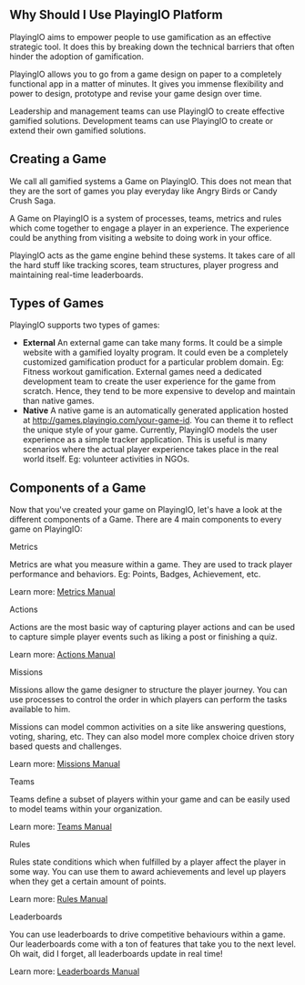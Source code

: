 ## Why Should I Use PlayingIO Platform

PlayingIO aims to empower people to use gamification as an effective strategic tool. It does this by breaking down the technical barriers that often hinder the adoption of gamification.

PlayingIO allows you to go from a game design on paper to a completely functional app in a matter of minutes. It gives you immense flexibility and power to design, prototype and revise your game design over time.

Leadership and management teams can use PlayingIO to create effective gamified solutions. Development teams can use PlayingIO to create or extend their own gamified solutions.

## Creating a Game

We call all gamified systems a Game on PlayingIO. This does not mean that they are the sort of games you play everyday like Angry Birds or Candy Crush Saga.

A Game on PlayingIO is a system of processes, teams, metrics and rules which come together to engage a player in an experience. The experience could be anything from visiting a website to doing work in your office.

PlayingIO acts as the game engine behind these systems. It takes care of all the hard stuff like tracking scores, team structures, player progress and maintaining real-time leaderboards.

## Types of Games

PlayingIO supports two types of games:

* **External** An external game can take many forms. It could be a simple website with a gamified loyalty program. It could even be a completely customized gamification product for a particular problem domain. Eg: Fitness workout gamification. External games need a dedicated development team to create the user experience for the game from scratch. Hence, they tend to be more expensive to develop and maintain than native games.
* **Native** A native game is an automatically generated application hosted at http://games.playingio.com/your-game-id. You can theme it to reflect the unique style of your game. Currently, PlayingIO models the user experience as a simple tracker application. This is useful is many scenarios where the actual player experience takes place in the real world itself. Eg: volunteer activities in NGOs.

## Components of a Game

Now that you've created your game on PlayingIO, let's have a look at the different components of a Game. There are 4 main components to every game on PlayingIO:

Metrics

Metrics are what you measure within a game. They are used to track player performance and behaviors. Eg: Points, Badges, Achievement, etc.

Learn more: [Metrics Manual](metrics.md)

Actions

Actions are the most basic way of capturing player actions and can be used to capture simple player events such as liking a post or finishing a quiz.

Learn more: [Actions Manual](actions.md)

Missions

Missions allow the game designer to structure the player journey. You can use processes to control the order in which players can perform the tasks available to him.

Missions can model common activities on a site like answering questions, voting, sharing, etc. They can also model more complex choice driven story based quests and challenges.

Learn more: [Missions Manual](missions.md)

Teams

Teams define a subset of players within your game and can be easily used to model teams within your organization.

Learn more: [Teams Manual](teams.md)

Rules

Rules state conditions which when fulfilled by a player affect the player in some way. You can use them to award achievements and level up players when they get a certain amount of points.

Learn more: [Rules Manual](rules.md)

Leaderboards

You can use leaderboards to drive competitive behaviours within a game. Our leaderboards come with a ton of features that take you to the next level. Oh wait, did I forget, all leaderboards update in real time!

Learn more: [Leaderboards Manual](leaderboards.md)
